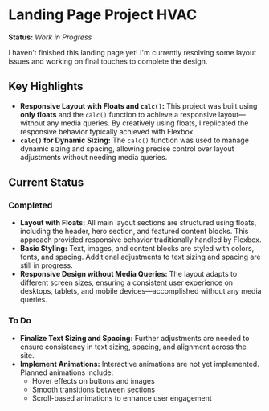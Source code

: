 # Landing Page Project HVAC


**Status:** _Work in Progress_

I haven’t finished this landing page yet! I'm currently resolving some layout issues and working on final touches to complete the design.

## Key Highlights

- **Responsive Layout with Floats and `calc()`:** This project was built using **only floats** and the `calc()` function to achieve a responsive layout—without any media queries. By creatively using floats, I replicated the responsive behavior typically achieved with Flexbox.
- **`calc()` for Dynamic Sizing:** The `calc()` function was used to manage dynamic sizing and spacing, allowing precise control over layout adjustments without needing media queries.

## Current Status

### Completed
- **Layout with Floats:** All main layout sections are structured using floats, including the header, hero section, and featured content blocks. This approach provided responsive behavior traditionally handled by Flexbox.
- **Basic Styling:** Text, images, and content blocks are styled with colors, fonts, and spacing. Additional adjustments to text sizing and spacing are still in progress.
- **Responsive Design without Media Queries:** The layout adapts to different screen sizes, ensuring a consistent user experience on desktops, tablets, and mobile devices—accomplished without any media queries.

### To Do
- **Finalize Text Sizing and Spacing:** Further adjustments are needed to ensure consistency in text sizing, spacing, and alignment across the site.
- **Implement Animations:** Interactive animations are not yet implemented. Planned animations include:
  - Hover effects on buttons and images
  - Smooth transitions between sections
  - Scroll-based animations to enhance user engagement
